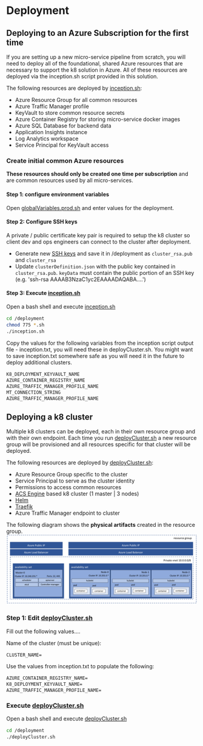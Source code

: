 # Deployment

## Deploying to an Azure Subscription for the first time

If you are setting up a new micro-service pipeline from scratch, you will need to deploy all of the foundational, shared Azure resources that are necessary to support the k8 solution in Azure. All of these resources are deployed via the inception.sh script provided in this solution.

The following resources are deployed by [inception.sh](deployment/inception.sh):

- Azure Resource Group for all common resources
- Azure Traffic Manager profile
- KeyVault to store common resource secrets
- Azure Container Registry for storing micro-service docker images
- Azure SQL Database for backend data
- Application Insights instance
- Log Analytics workspace
- Service Principal for KeyVault access

### Create initial common Azure resources

**These resources should only be created one time per subscription** and are common resources used by all micro-services.

#### Step 1: configure environment variables

Open [globalVariables.prod.sh](deployment/globalVariables.prod.sh) and enter values for the deployment.

#### Step 2: Configure SSH keys

A private / public certificate key pair is required to setup the k8 cluster so client dev and ops engineers can connect to the cluster after deployment.

- Generate new [SSH keys](https://github.com/Azure/acs-engine/blob/master/docs/ssh.md#ssh-key-generation/) and save it in /deployment as `cluster_rsa.pub` and `cluster_rsa`
- Update `clusterDefinition.json` with the public key contained in `cluster_rsa.pub`. `keyData` must contain the public portion of an SSH key (e.g. 'ssh-rsa AAAAB3NzaC1yc2EAAAADAQABA....')

#### Step 3: Execute [inception.sh](deployment/inception.sh)

Open a bash shell and execute [inception.sh](deployment/inception.sh)

```bash
cd /deployment
chmod 775 *.sh
./inception.sh
```

Copy the values for the following variables from the inception script output file - inception.txt, you will need these in deployCluster.sh. You might want to save inception.txt somewhere safe as you will need it in the future to deploy additional clusters.

```shell
K8_DEPLOYMENT_KEYVAULT_NAME
AZURE_CONTAINER_REGISTRY_NAME
AZURE_TRAFFIC_MANAGER_PROFILE_NAME
MT_CONNECTION_STRING
AZURE_TRAFFIC_MANAGER_PROFILE_NAME
```

## Deploying a k8 cluster

Multiple k8 clusters can be deployed, each in their own resource group and with their own endpoint. Each time you run [deployCluster.sh](deployment/deployCluster.sh) a new resource group will be provisioned and all resources specific for that cluster will be deployed.

The following resources are deployed by [deployCluster.sh](deployment/deployCluster.sh):

- Azure Resource Group specific to the cluster
- Service Principal to serve as the cluster identity
- Permissions to access common resources
- [ACS Engine](./deployment/acs-engine.md) based k8 cluster (1 master | 3 nodes)
- [Helm](https://www.helm.sh/)
- [Traefik](https://docs.traefik.io/user-guide/kubernetes/)
- Azure Traffic Manager endpoint to cluster

The following diagram shows the **physical artifacts** created in the resource group.
![Kubernetes Resources](./deployment/kubernetes-resource-group.png)

### Step 1: Edit [deployCluster.sh](deployment/deployCluster.sh)

Fill out the following values....

Name of the cluster (must be unique):

```shell
CLUSTER_NAME=
```

Use the values from inception.txt to populate the following:

```shell
AZURE_CONTAINER_REGISTRY_NAME=
K8_DEPLOYMENT_KEYVAULT_NAME=
AZURE_TRAFFIC_MANAGER_PROFILE_NAME=
```

### Execute [deployCluster.sh](deployment/deployCluster.sh)

Open a bash shell and execute [deployCluster.sh](deployment/deployCluster.sh)

```bash
cd /deployment
./deployCluster.sh
```

